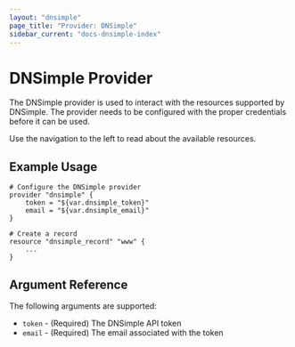 ```yaml
---
layout: "dnsimple"
page_title: "Provider: DNSimple"
sidebar_current: "docs-dnsimple-index"
---
```


# DNSimple Provider

The DNSimple provider is used to interact with the
resources supported by DNSimple. The provider needs to be configured
with the proper credentials before it can be used.

Use the navigation to the left to read about the available resources.

## Example Usage

```
# Configure the DNSimple provider
provider "dnsimple" {
    token = "${var.dnsimple_token}"
    email = "${var.dnsimple_email}"
}

# Create a record
resource "dnsimple_record" "www" {
    ...
}
```

## Argument Reference

The following arguments are supported:

* `token` - (Required) The DNSimple API token
* `email` - (Required) The email associated with the token


